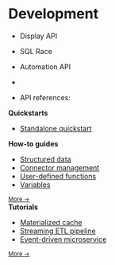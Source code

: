 # Development

* Display API
* SQL Race
* Automation API
* 

* API references:






<div class="cards">
  <div class="card getting-started">
    <strong>Quickstarts</strong>
    <ul class="card-items">
      <li><a href="https://ksqldb.io/quickstart.html">Standalone quickstart</a></li>
    </ul>
  </div>

  <div class="card getting-started">
    <strong>How-to guides</strong>
    <ul class="card-items">
      <li><a href="/how-to-guides/query-structured-data/">Structured data</a></li>
      <li><a href="/how-to-guides/use-connector-management/">Connector management</a></li>
      <li><a href="/how-to-guides/create-a-user-defined-function/">User-defined functions</a></li>
      <li><a href="/how-to-guides/substitute-variables/">Variables</a></li>
    </ul>
    <small><a href="/how-to-guides/" class="card-more">More →</a></small>
  </div>

  <div class="card getting-started">
    <strong>Tutorials</strong>
    <ul class="card-items">
      <li><a href="/tutorials/materialized/">Materialized cache</a></li>
      <li><a href="/tutorials/etl/">Streaming ETL pipeline</a></li>
      <li><a href="/tutorials/event-driven-microservice/">Event-driven microservice</a></li>
    </ul>
    <small><a href="/tutorials/" class="card-more">More →</a></small>
  </div>
</div>


